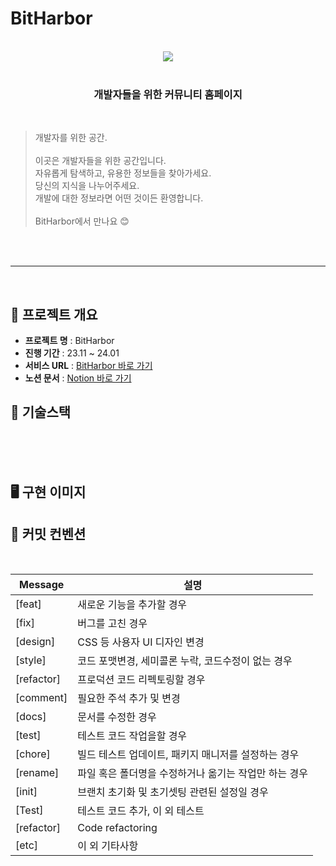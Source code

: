 # BitHarbor
<br>

<div align="center">
    <img src="https://github.com/project-Bitharbor/Bitharbor_server/assets/120084774/2eaad18d-43db-4da2-b59d-8e50a48bb2f0">
</div>

<br>

<main align="center">
    <h3 align="center">개발자들을 위한 커뮤니티 홈페이지</h3> 
</main>

<br>

> 개발자를 위한 공간.<br>
> <br>
> 이곳은 개발자들을 위한 공간입니다. <br>
> 자유롭게 탐색하고, 유용한 정보들을 찾아가세요. <br>
> 당신의 지식을 나누어주세요. <br>
> 개발에 대한 정보라면 어떤 것이든 환영합니다.<br>
> <br>
> BitHarbor에서 만나요 😊

<br>


<br>

------------

<br>

## 🚩 프로젝트 개요

* **프로젝트 명** : BitHarbor
* **진행 기간** : 23.11 ~ 24.01
* **서비스 URL** : [BitHarbor 바로 가기](https://bit-harbor.vercel.app/)
* **노션 문서** : [Notion 바로 가기](https://www.notion.so/Bit-Harbor-04b609ff07564e41a5cdbb3f54523c8f)



## 🚩 기술스택

<br>

<br>
<br>

## 🖥 구현 이미지


## 🚩 커밋 컨벤션
<br>

| Message     | 설명        |
| ---------------------- | -------------------------------------------------------------------------------------- |
| [feat]      | 새로운 기능을 추가할 경우        |
| [fix]      | 버그를 고친 경우        |
| [design]      | CSS 등 사용자 UI 디자인 변경        |
| [style]      | 코드 포맷변경, 세미콜론 누락, 코드수정이 없는 경우        |
| [refactor]      | 프로덕션 코드 리펙토링할 경우        |
| [comment]      | 필요한 주석 추가 및 변경        |
| [docs]      | 문서를 수정한 경우        |
| [test]      | 테스트 코드 작업을할 경우        |
| [chore]      | 빌드 테스트 업데이트, 패키지 매니저를 설정하는 경우        |
| [rename]      | 파일 혹은 폴더명을 수정하거나 옮기는 작업만 하는 경우        |
| [init]      | 브랜치 초기화 및 초기셋팅 관련된 설정일 경우        |
| [Test]      | 테스트 코드 추가, 이 외 테스트        |
| [refactor]      | Code refactoring        |
|[etc]|이 외 기타사항|
